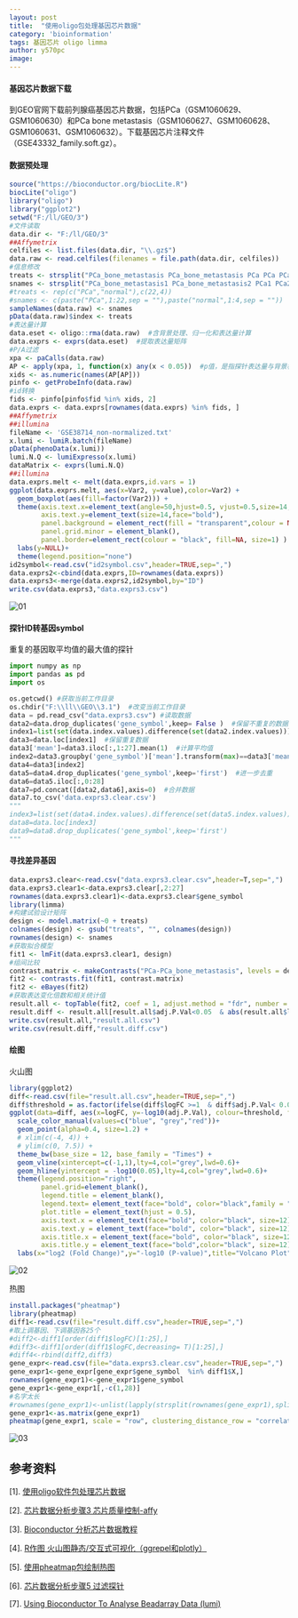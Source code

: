 ```yaml
---
layout: post
title:  "使用oligo包处理基因芯片数据"
category: 'bioinformation'
tags: 基因芯片 oligo limma
author: y570pc
image: 
---
```


#### 基因芯片数据下载

到GEO官网下载前列腺癌基因芯片数据，包括PCa（GSM1060629、GSM1060630）和PCa bone metastasis（GSM1060627、GSM1060628、GSM1060631、GSM1060632）。下载基因芯片注释文件（GSE43332_family.soft.gz）。

#### 数据预处理

```R
source("https://bioconductor.org/biocLite.R")
biocLite("oligo")
library("oligo")
library("ggplot2")
setwd("F:/ll/GEO/3")
#文件读取
data.dir <- "F:/ll/GEO/3"
##Affymetrix
celfiles <- list.files(data.dir, "\\.gz$")
data.raw <- read.celfiles(filenames = file.path(data.dir, celfiles))
#信息修改
treats <- strsplit("PCa_bone_metastasis PCa_bone_metastasis PCa PCa PCa_bone_metastasis PCa_bone_metastasis", " ")[[1]]
snames <- strsplit("PCa_bone_metastasis1 PCa_bone_metastasis2 PCa1 PCa2 PCa_bone_metastasis3 PCa_bone_metastasis4", " ")[[1]]
#treats <- rep(c("PCa","normal"),c(22,4))
#snames <- c(paste("PCa",1:22,sep = ""),paste("normal",1:4,sep = ""))
sampleNames(data.raw) <- snames
pData(data.raw)$index <- treats
#表达量计算
data.eset <- oligo::rma(data.raw)  #含背景处理、归一化和表达量计算
data.exprs <- exprs(data.eset)  #提取表达量矩阵
#P/A过滤
xpa <- paCalls(data.raw)
AP <- apply(xpa, 1, function(x) any(x < 0.05))  #p值，是指探针表达量与背景相同的概率，越小说明探针与背景的差异越显著，也就是指探针表达的可能性越大。
xids <- as.numeric(names(AP[AP]))
pinfo <- getProbeInfo(data.raw)
#id转换
fids <- pinfo[pinfo$fid %in% xids, 2]  
data.exprs <- data.exprs[rownames(data.exprs) %in% fids, ]
##Affymetrix
##illumina
fileName <- 'GSE38714_non-normalized.txt'
x.lumi <- lumiR.batch(fileName) 
pData(phenoData(x.lumi))
lumi.N.Q <- lumiExpresso(x.lumi)
dataMatrix <- exprs(lumi.N.Q)
##illumina
data.exprs.melt <- melt(data.exprs,id.vars = 1)
ggplot(data.exprs.melt, aes(x=Var2, y=value),color=Var2) + 
  geom_boxplot(aes(fill=factor(Var2))) + 
  theme(axis.text.x=element_text(angle=50,hjust=0.5, vjust=0.5,size=14,face="bold"),
        axis.text.y=element_text(size=14,face="bold"),
        panel.background = element_rect(fill = "transparent",colour = NA), 
        panel.grid.minor = element_blank(),
        panel.border=element_rect(colour = "black", fill=NA, size=1) ) +
  labs(y=NULL)+
  theme(legend.position="none") 
id2symbol<-read.csv("id2symbol.csv",header=TRUE,sep=",")
data.exprs2<-cbind(data.exprs,ID=rownames(data.exprs))
data.exprs3<-merge(data.exprs2,id2symbol,by="ID")
write.csv(data.exprs3,"data.exprs3.csv")
```

![01](/img/2018-11-06-01.jpg)

####  探针ID转基因symbol

重复的基因取平均值的最大值的探针

```python
import numpy as np
import pandas as pd
import os

os.getcwd() #获取当前工作目录
os.chdir("F:\\ll\\GEO\\3.1")  #改变当前工作目录
data = pd.read_csv("data.exprs3.csv") #读取数据
data2=data.drop_duplicates('gene_symbol',keep= False )  #保留不重复的数据
index1=list(set(data.index.values).difference(set(data2.index.values)))  #取差集
data3=data.loc[index1]  #保留重复数据
data3['mean']=data3.iloc[:,1:27].mean(1)  #计算平均值
index2=data3.groupby('gene_symbol')['mean'].transform(max)==data3['mean'] #分组求最大值索引
data4=data3[index2]
data5=data4.drop_duplicates('gene_symbol',keep='first')  #进一步去重
data6=data5.iloc[:,0:28]
data7=pd.concat([data2,data6],axis=0)  #合并数据
data7.to_csv('data.exprs3.clear.csv')
"""
index3=list(set(data4.index.values).difference(set(data5.index.values))) 
data8=data.loc[index3]
data9=data8.drop_duplicates('gene_symbol',keep='first')
"""
```

#### 寻找差异基因

```R
data.exprs3.clear<-read.csv("data.exprs3.clear.csv",header=T,sep=",")
data.exprs3.clear1<-data.exprs3.clear[,2:27]
rownames(data.exprs3.clear1)<-data.exprs3.clear$gene_symbol
library(limma)
#构建试验设计矩阵
design <- model.matrix(~0 + treats)
colnames(design) <- gsub("treats", "", colnames(design))
rownames(design) <- snames
#获取拟合模型
fit1 <- lmFit(data.exprs3.clear1, design)
#组间比较
contrast.matrix <- makeContrasts("PCa-PCa_bone_metastasis", levels = design)
fit2 <- contrasts.fit(fit1, contrast.matrix)
fit2 <- eBayes(fit2)
#获取表达变化倍数和相关统计值
result.all <- topTable(fit2, coef = 1, adjust.method = "fdr", number = 3e+05)
result.diff <- result.all[result.all$adj.P.Val<0.05  & abs(result.all$logFC)>1,]
write.csv(result.all,"result.all.csv")
write.csv(result.diff,"result.diff.csv")
```

####  绘图

火山图
```R
library(ggplot2)
diff<-read.csv(file="result.all.csv",header=TRUE,sep=",")
diff$threshold = as.factor(ifelse(diff$logFC >=1  & diff$adj.P.Val< 0.05, 'Up', ifelse(diff$adj.P.Val< 0.05 & diff$logFC <= -1, 'Down', 'Not')))
ggplot(data=diff, aes(x=logFC, y=-log10(adj.P.Val), colour=threshold, fill=threshold)) + 
  scale_color_manual(values=c("blue", "grey","red"))+
  geom_point(alpha=0.4, size=1.2) +
  # xlim(c(-4, 4)) +
  # ylim(c(0, 7.5)) +
  theme_bw(base_size = 12, base_family = "Times") +
  geom_vline(xintercept=c(-1,1),lty=4,col="grey",lwd=0.6)+
  geom_hline(yintercept = -log10(0.05),lty=4,col="grey",lwd=0.6)+
  theme(legend.position="right",
        panel.grid=element_blank(),
        legend.title = element_blank(),
        legend.text= element_text(face="bold", color="black",family = "Times", size=8),
        plot.title = element_text(hjust = 0.5),
        axis.text.x = element_text(face="bold", color="black", size=12),
        axis.text.y = element_text(face="bold", color="black", size=12),
        axis.title.x = element_text(face="bold", color="black", size=12),
        axis.title.y = element_text(face="bold",color="black", size=12))+
  labs(x="log2 (Fold Change)",y="-log10 (P-value)",title="Volcano Plot")
```

![02](/img/2018-11-06-02.jpg)

热图
```R
install.packages("pheatmap")
library(pheatmap)
diff1<-read.csv(file="result.diff.csv",header=TRUE,sep=",")
#取上调基因、下调基因各25个
#diff2<-diff1[order(diff1$logFC)[1:25],]
#diff3<-diff1[order(diff1$logFC,decreasing= T)[1:25],]
#diff4<-rbind(diff2,diff3)
gene_expr<-read.csv(file="data.exprs3.clear.csv",header=TRUE,sep=",")
gene_expr1<-gene_expr[gene_expr$gene_symbol  %in% diff1$X,]
rownames(gene_expr1)<-gene_expr1$gene_symbol
gene_expr1<-gene_expr1[,-c(1,28)]
#名字太长
#rownames(gene_expr1)<-unlist(lapply(strsplit(rownames(gene_expr1),split = " /// "), function(x) x[1]))
gene_expr1<-as.matrix(gene_expr1)
pheatmap(gene_expr1, scale = "row", clustering_distance_row = "correlation", fontsize=12, fontsize_row=12)
```

![03](/img/2018-11-06-03.jpg)

## 参考资料

[1]. [使用oligo软件包处理芯片数据](https://blog.csdn.net/u014801157/article/details/66974577)

[2]. [芯片数据分析步骤3 芯片质量控制-affy](https://blog.csdn.net/tommyhechina/article/details/80335879?utm_source=blogxgwz5)

[3]. [Bioconductor 分析芯片数据教程](https://www.jianshu.com/p/07ecff240548)

[4]. [R作图 火山图静态/交互式可视化（ggrepel和plotly）](http://www.bioinfo-scrounger.com/archives/386)

[5]. [使用pheatmap包绘制热图](https://www.jianshu.com/p/1c55ea64ff3f)

[6]. [芯片数据分析步骤5 过滤探针](https://blog.csdn.net/tommyhechina/article/details/80409928)

[7]. [Using Bioconductor To Analyse Beadarray Data (lumi)](http://bridgeslab.sph.umich.edu/protocols/index.php/Using_Bioconductor_To_Analyse_Beadarray_Data_(lumi))